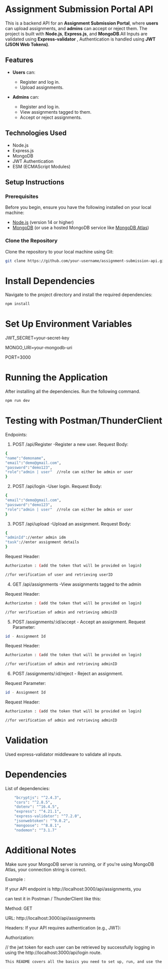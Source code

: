 # Assignment Submission Portal API

This is a backend API for an **Assignment Submission Portal**, where **users** can upload assignments, and **admins** can accept or reject them. The project is built with **Node.js**, **Express.js**, and **MongoDB**.All Inputs are validated using **Express-validator** , Authentication is handled using **JWT (JSON Web Tokens)**.

## Features

- **Users** can:
  - Register and log in.
  - Upload assignments.
  
- **Admins** can:
  - Register and log in.
  - View assignments tagged to them.
  - Accept or reject assignments.

## Technologies Used
- Node.js
- Express.js
- MongoDB
- JWT Authentication
- ESM (ECMAScript Modules)

## Setup Instructions

### Prerequisites

Before you begin, ensure you have the following installed on your local machine:

- [Node.js](https://nodejs.org/) (version 14 or higher)
- [MongoDB](https://www.mongodb.com/) (or use a hosted MongoDB service like [MongoDB Atlas](https://www.mongodb.com/cloud/atlas))

### Clone the Repository

Clone the repository to your local machine using Git:

```bash
git clone https://github.com/your-username/assignment-submission-api.git
```

# Install Dependencies
Navigate to the project directory and install the required dependencies:

```bash
npm install
```
# Set Up Environment Variables

JWT_SECRET=your-secret-key

MONGO_URI=your-mongodb-uri

PORT=3000

# Running the Application
After installing all the dependencies. Run the following command.
```bash
npm run dev
```

# Testing with Postman/ThunderClient

Endpoints:

 1. POST /api/Register -Register a new user.
 Request Body:
 ```bash
{
"name":"demoname",
"email":"demo@gmail.com",
"password":"demo123",
"role":"admin | user"  //role can either be admin or user
}
 ```
2. POST /api/login -User login.
 Request Body:
 ```bash
{
"email":"demo@gmail.com",
"password":"demo123",
"role":"admin | user"  //role can either be admin or user
}
 ```
3. POST /api/upload -Upload an assignment.
 Request Body:
 ```bash
{
"adminId"://enter admin idm
"task"://enter assignment details
}
 ```
Request Header:
```bash
Authorizaton : (add the token that will be provided on login)

//for verification of user and retrieving userID
```

4. GET /api/assignments  -View assignments tagged to the admin

Request Header:
```bash
Authorizaton : (add the token that will be provided on login)

//for verification of admin and retrieving adminID
```

5. POST /assignments/:id/accept  - Accept an assignment.
Request Parameter:
```bash
id - Assignment Id
```
Request Header:
```bash
Authorizaton : (add the token that will be provided on login)

//for verification of admin and retrieving adminID
```

6. POST /assignments/:id/reject  - Reject an assignment.

Request Parameter:
```bash
id - Assignment Id
```
Request Header:
```bash
Authorizaton : (add the token that will be provided on login)

//for verification of admin and retrieving adminID
```

# Validation
Used express-validator middleware to validate all inputs.

# Dependencies

List of dependencies:
```bash
    "bcryptjs": "^2.4.3",
    "cors": "^2.8.5",
    "dotenv": "^16.4.5",
    "express": "^4.21.1",
    "express-validator": "^7.2.0",
    "jsonwebtoken": "^9.0.2",
    "mongoose": "^8.8.1",
    "nodemon": "^3.1.7"
```

# Additional Notes
Make sure your MongoDB server is running, or if you're using MongoDB Atlas, your connection string is correct.

Example :

If your API endpoint is http://localhost:3000/api/assignments, you

 can test it in Postman / ThunderClient like this:

Method: GET

URL: http://localhost:3000/api/assignments

Headers: If your API requires authentication (e.g., JWT):

Authorization: <your-jwt-token>

// the jwt token for each user can be retrieved by successfully logging in using the http://localhost:3000/api/login route.


```bash
This README covers all the basics you need to set up, run, and use the backend API for assignment submission portal.
```